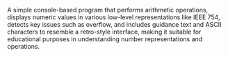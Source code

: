 A simple console-based program that performs arithmetic operations, displays numeric values in various low-level representations like IEEE 754, detects key issues such as overflow, and includes guidance text and ASCII characters to resemble a retro-style interface, making it suitable for educational purposes in understanding number representations and operations.
